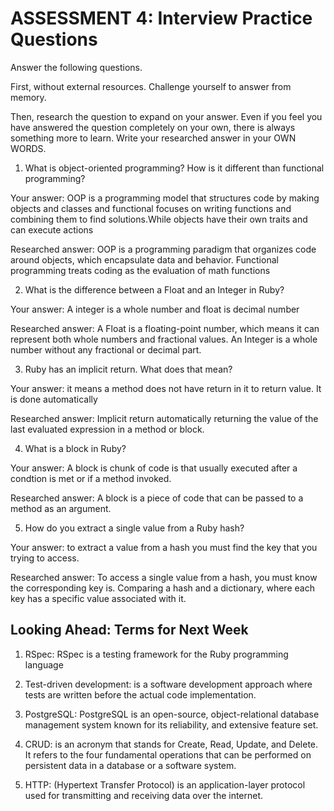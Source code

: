 # ASSESSMENT 4: Interview Practice Questions

Answer the following questions.

First, without external resources. Challenge yourself to answer from memory.

Then, research the question to expand on your answer. Even if you feel you have answered the question completely on your own, there is always something more to learn. Write your researched answer in your OWN WORDS.

1. What is object-oriented programming? How is it different than functional programming?

Your answer: OOP is a programming model that structures code by making objects and classes and functional focuses on writing functions and combining them to find solutions.While objects have their own traits and can execute actions 

Researched answer: OOP is a programming paradigm that organizes code around objects, which encapsulate data and behavior. Functional programming treats coding as the evaluation of math functions

2. What is the difference between a Float and an Integer in Ruby?

Your answer: A integer is a whole number and float is decimal number

Researched answer: A Float is a floating-point number, which means it can represent both whole numbers and fractional values. An Integer is a whole number without any fractional or decimal part.

3. Ruby has an implicit return. What does that mean?

Your answer: it means a method does not have return in it to return value. It is done automatically

Researched answer: Implicit return automatically returning the value of the last evaluated expression in a method or block. 

4. What is a block in Ruby?

Your answer: A block is chunk of code is that usually executed after a condtion is met or if a method invoked. 

Researched answer: A block is a piece of code that can be passed to a method as an argument. 

5. How do you extract a single value from a Ruby hash?

Your answer: to extract a value from a hash you must find the key that you trying to access.

Researched answer: To access a single value from a hash, you must know the corresponding key is. Comparing a hash and a dictionary, where each key has a specific value associated with it.



## Looking Ahead: Terms for Next Week

1. RSpec: RSpec is a testing framework for the Ruby programming language 

2. Test-driven development: is a software development approach where tests are written before the actual code implementation.

3. PostgreSQL: PostgreSQL is an open-source, object-relational database management system known for its reliability, and extensive feature set.

4. CRUD: is an acronym that stands for Create, Read, Update, and Delete. It refers to the four fundamental operations that can be performed on persistent data in a database or a software system.

5. HTTP: (Hypertext Transfer Protocol) is an application-layer protocol used for transmitting and receiving data over the internet.
